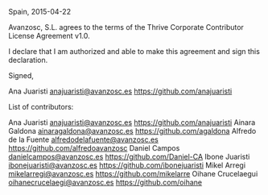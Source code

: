 Spain, 2015-04-22

Avanzosc, S.L. agrees to the terms of the Thrive Corporate Contributor License
Agreement v1.0.

I declare that I am authorized and able to make this agreement and sign this
declaration.

Signed,

Ana Juaristi anajuaristi@avanzosc.es https://github.com/anajuaristi

List of contributors:

Ana Juaristi anajuaristi@avanzosc.es https://github.com/anajuaristi
Ainara Galdona ainaragaldona@avanzosc.es https://github.com/agaldona
Alfredo de la Fuente alfredodelafuente@avanzosc.es https://github.com/alfredoavanzosc
Daniel Campos danielcampos@avanzosc.es https://github.com/Daniel-CA
Ibone Juaristi ibonejuaristi@avanzosc.es https://github.com/ibonejuaristi
Mikel Arregi mikelarregi@avanzosc.es https://github.com/mikelarre
Oihane Crucelaegui oihanecrucelaegi@avanzosc.es https://github.com/oihane
